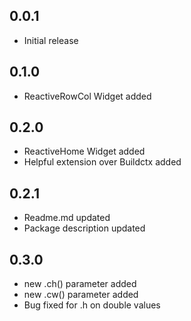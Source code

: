 ## 0.0.1

- Initial release

## 0.1.0

- ReactiveRowCol Widget added

## 0.2.0

- ReactiveHome Widget added
- Helpful extension over Buildctx added

## 0.2.1

- Readme.md updated
- Package description updated

## 0.3.0

- new .ch() parameter added
- new .cw() parameter added
- Bug fixed for .h on double values

